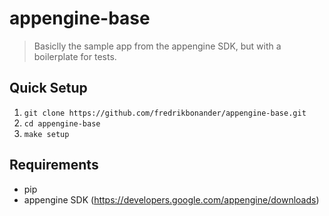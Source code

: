 # appengine-base #

> Basiclly the sample app from the appengine SDK, but with a boilerplate for tests. 

## Quick Setup ##
1. ``git clone https://github.com/fredrikbonander/appengine-base.git``
2. ``cd appengine-base``
3. ``make setup``


## Requirements ##

- pip
- appengine SDK (https://developers.google.com/appengine/downloads)
